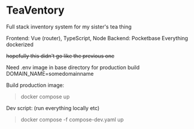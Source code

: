 # TeaVentory
Full stack inventory system for my sister's tea thing

Frontend: Vue (router), TypeScript, Node
Backend: Pocketbase
Everything dockerized

~~hopefully this didn't go like the previous one~~


Need .env image in base directory for production build
DOMAIN_NAME=somedomainname

Build production image:
> docker compose up


Dev script: (run everything locally etc)
> docker compose -f compose-dev.yaml up
